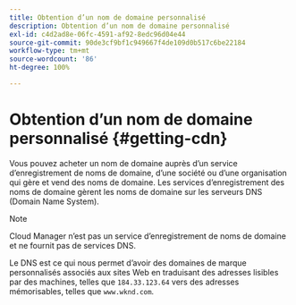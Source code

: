```yaml
---
title: Obtention d’un nom de domaine personnalisé
description: Obtention d’un nom de domaine personnalisé
exl-id: c4d2ad8e-06fc-4591-af92-8edc96d04e44
source-git-commit: 90de3cf9bf1c949667f4de109d0b517c6be22184
workflow-type: tm+mt
source-wordcount: '86'
ht-degree: 100%

---
```


# Obtention d’un nom de domaine personnalisé {#getting-cdn}

Vous pouvez acheter un nom de domaine auprès d’un service d’enregistrement de noms de domaine, d’une société ou d’une organisation qui gère et vend des noms de domaine. Les services d’enregistrement des noms de domaine gèrent les noms de domaine sur les serveurs DNS (Domain Name System).

>[!NOTE]
>Cloud Manager n’est pas un service d’enregistrement de noms de domaine et ne fournit pas de services DNS.

Le DNS est ce qui nous permet d’avoir des domaines de marque personnalisés associés aux sites Web en traduisant des adresses lisibles par des machines, telles que `184.33.123.64` vers des adresses mémorisables, telles que `www.wknd.com`.
